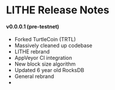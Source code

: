 # LITHE Release Notes

#### v0.0.0.1 (pre-testnet)
- Forked TurtleCoin (TRTL)
- Massively cleaned up codebase
- LITHE rebrand
- AppVeyor CI integration
- New block size algorithm
- Updated 6 year old RocksDB
- General rebrand
- 